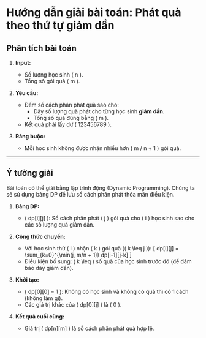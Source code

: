 # Hướng dẫn giải bài toán: Phát quà theo thứ tự giảm dần

## **Phân tích bài toán**
1. **Input:**
   - Số lượng học sinh \( n \).
   - Tổng số gói quà \( m \).

2. **Yêu cầu:**
   - Đếm số cách phân phát quà sao cho:
     - Dãy số lượng quà phát cho từng học sinh **giảm dần**.
     - Tổng số quà đúng bằng \( m \).
   - Kết quả phải lấy dư \( 123456789 \).

3. **Ràng buộc:**
   - Mỗi học sinh không được nhận nhiều hơn \( m / n + 1 \) gói quà.

---

## **Ý tưởng giải**
Bài toán có thể giải bằng lập trình động (Dynamic Programming). Chúng ta sẽ sử dụng bảng DP để lưu số cách phân phát thỏa mãn điều kiện.

1. **Bảng DP:**
   - \( dp[i][j] \): Số cách phân phát \( j \) gói quà cho \( i \) học sinh sao cho các số lượng quà giảm dần.

2. **Công thức chuyển:**
   - Với học sinh thứ \( i \) nhận \( k \) gói quà (\( k \leq j \)):
     \[
     dp[i][j] = \sum_{k=0}^{\min(j, m/n + 1)} dp[i-1][j-k]
     \]
   - Điều kiện bổ sung: \( k \leq \) số quà của học sinh trước đó (để đảm bảo dãy giảm dần).

3. **Khởi tạo:**
   - \( dp[0][0] = 1 \): Không có học sinh và không có quà thì có 1 cách (không làm gì).
   - Các giá trị khác của \( dp[0][j] \) là \( 0 \).

4. **Kết quả cuối cùng:**
   - Giá trị \( dp[n][m] \) là số cách phân phát quà hợp lệ.